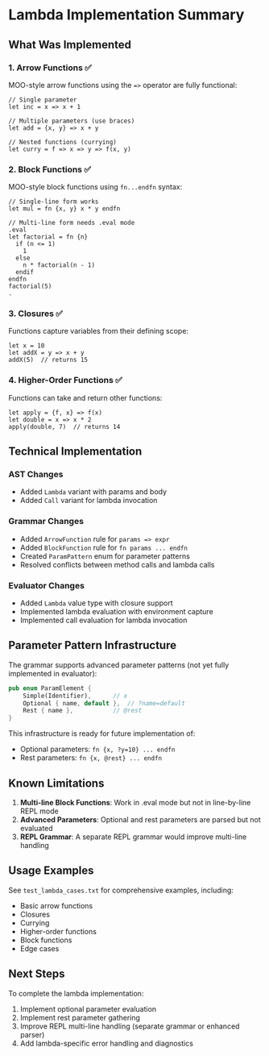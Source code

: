 # Lambda Implementation Summary

## What Was Implemented

### 1. Arrow Functions ✅

MOO-style arrow functions using the `=>` operator are fully functional:

```echo
// Single parameter
let inc = x => x + 1

// Multiple parameters (use braces)
let add = {x, y} => x + y

// Nested functions (currying)
let curry = f => x => y => f(x, y)
```

### 2. Block Functions ✅

MOO-style block functions using `fn...endfn` syntax:

```echo
// Single-line form works
let mul = fn {x, y} x * y endfn

// Multi-line form needs .eval mode
.eval
let factorial = fn {n}
  if (n <= 1)
    1
  else
    n * factorial(n - 1)
  endif
endfn
factorial(5)
.
```

### 3. Closures ✅

Functions capture variables from their defining scope:

```echo
let x = 10
let addX = y => x + y
addX(5)  // returns 15
```

### 4. Higher-Order Functions ✅

Functions can take and return other functions:

```echo
let apply = {f, x} => f(x)
let double = x => x * 2
apply(double, 7)  // returns 14
```

## Technical Implementation

### AST Changes

- Added `Lambda` variant with params and body
- Added `Call` variant for lambda invocation

### Grammar Changes

- Added `ArrowFunction` rule for `params => expr`
- Added `BlockFunction` rule for `fn params ... endfn`
- Created `ParamPattern` enum for parameter patterns
- Resolved conflicts between method calls and lambda calls

### Evaluator Changes

- Added `Lambda` value type with closure support
- Implemented lambda evaluation with environment capture
- Implemented call evaluation for lambda invocation

## Parameter Pattern Infrastructure

The grammar supports advanced parameter patterns (not yet fully implemented in
evaluator):

```rust
pub enum ParamElement {
    Simple(Identifier),      // x
    Optional { name, default },  // ?name=default
    Rest { name },           // @rest
}
```

This infrastructure is ready for future implementation of:

- Optional parameters: `fn {x, ?y=10} ... endfn`
- Rest parameters: `fn {x, @rest} ... endfn`

## Known Limitations

1. **Multi-line Block Functions**: Work in .eval mode but not in line-by-line
   REPL mode
2. **Advanced Parameters**: Optional and rest parameters are parsed but not
   evaluated
3. **REPL Grammar**: A separate REPL grammar would improve multi-line handling

## Usage Examples

See `test_lambda_cases.txt` for comprehensive examples, including:

- Basic arrow functions
- Closures
- Currying
- Higher-order functions
- Block functions
- Edge cases

## Next Steps

To complete the lambda implementation:

1. Implement optional parameter evaluation
2. Implement rest parameter gathering
3. Improve REPL multi-line handling (separate grammar or enhanced parser)
4. Add lambda-specific error handling and diagnostics
